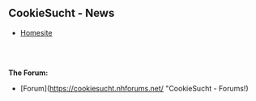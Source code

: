 ## CookieSucht - News

- [Homesite](https://cookiesucht.github.io/web/ "CookieSucht - Home")<br>


<br><br>

__**The Forum:**__<br>

- [Forum](https://cookiesucht.nhforums.net/ "CookieSucht - Forums!)<br>